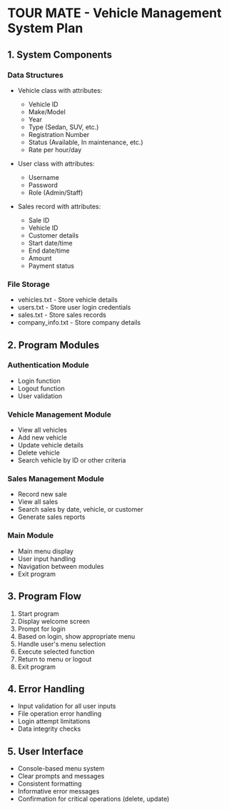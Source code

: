 # TOUR MATE - Vehicle Management System Plan

## 1. System Components

### Data Structures
- Vehicle class with attributes:
  - Vehicle ID
  - Make/Model
  - Year
  - Type (Sedan, SUV, etc.)
  - Registration Number
  - Status (Available, In maintenance, etc.)
  - Rate per hour/day

- User class with attributes:
  - Username
  - Password
  - Role (Admin/Staff)

- Sales record with attributes:
  - Sale ID
  - Vehicle ID
  - Customer details
  - Start date/time
  - End date/time
  - Amount
  - Payment status

### File Storage
- vehicles.txt - Store vehicle details
- users.txt - Store user login credentials
- sales.txt - Store sales records
- company_info.txt - Store company details

## 2. Program Modules

### Authentication Module
- Login function
- Logout function
- User validation

### Vehicle Management Module
- View all vehicles
- Add new vehicle
- Update vehicle details
- Delete vehicle
- Search vehicle by ID or other criteria

### Sales Management Module
- Record new sale
- View all sales
- Search sales by date, vehicle, or customer
- Generate sales reports

### Main Module
- Main menu display
- User input handling
- Navigation between modules
- Exit program

## 3. Program Flow

1. Start program
2. Display welcome screen
3. Prompt for login
4. Based on login, show appropriate menu
5. Handle user's menu selection
6. Execute selected function
7. Return to menu or logout
8. Exit program

## 4. Error Handling

- Input validation for all user inputs
- File operation error handling
- Login attempt limitations
- Data integrity checks

## 5. User Interface

- Console-based menu system
- Clear prompts and messages
- Consistent formatting
- Informative error messages
- Confirmation for critical operations (delete, update)